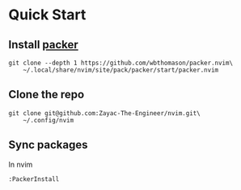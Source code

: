# Quick Start

## Install [packer](https://github.com/wbthomason/packer.nvim)

``` shell
git clone --depth 1 https://github.com/wbthomason/packer.nvim\
    ~/.local/share/nvim/site/pack/packer/start/packer.nvim
```

## Clone the repo

``` shell
git clone git@github.com:Zayac-The-Engineer/nvim.git\
    ~/.config/nvim
```

## Sync packages

In nvim
``` vim-script
:PackerInstall
```

